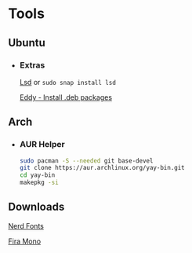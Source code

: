 # Tools

## Ubuntu
* ### Extras
    
    [Lsd](https://github.com/Peltoche/lsd) or ```sudo snap install lsd```
    
    [Eddy - Install .deb packages](https://diolinux.com.br/sistemas-operacionais/como-instalar-e-utilizar-o-eddy-no-ubuntu.html)

## Arch

* ### AUR Helper
    ```sh
    sudo pacman -S --needed git base-devel
    git clone https://aur.archlinux.org/yay-bin.git
    cd yay-bin
    makepkg -si
    ```

## Downloads
[Nerd Fonts](https://github.com/ryanoasis/nerd-fonts/releases/)

[Fira Mono](https://fonts.google.com/specimen/Fira+Mono)
